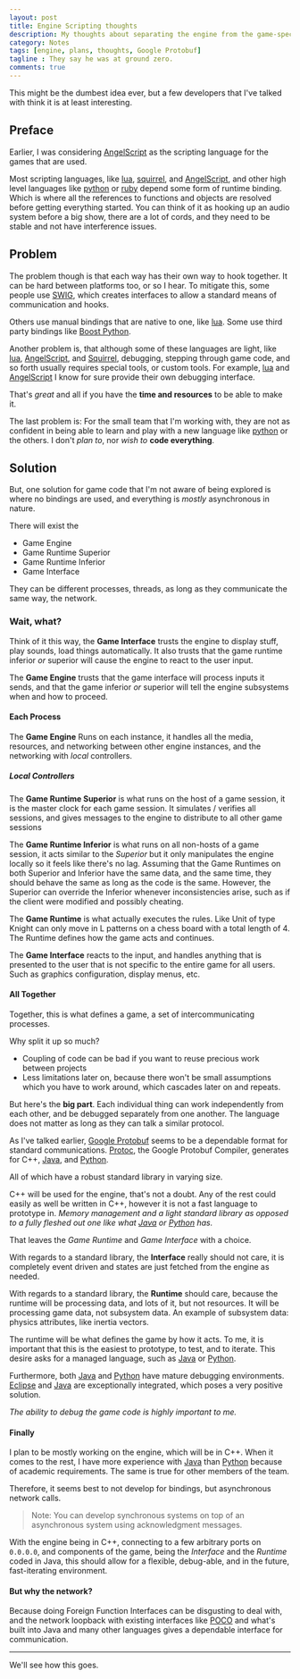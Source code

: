 ```yaml
---
layout: post
title: Engine Scripting thoughts
description: My thoughts about separating the engine from the game-specific code
category: Notes
tags: [engine, plans, thoughts, Google Protobuf]
tagline : They say he was at ground zero.
comments: true
---
```


This might be the dumbest idea ever, but a few developers that I've talked with think it is at least interesting.

## Preface

Earlier, I was considering [AngelScript][] as the scripting language for the games that are used.

Most scripting languages, like [lua][], [squirrel][], and [AngelScript][], and other high level languages like [python][] or [ruby][] depend some form of runtime binding. Which is where all the references to functions and objects are resolved before getting everything started. You can think of it as hooking up an audio system before a big show, there are a lot of cords, and they need to be stable and not have interference issues. 
<!--more-->

## Problem

The problem though is that each way has their own way to hook together. It can be hard between platforms too, or so I hear. To mitigate this, some people use [SWIG][], which creates interfaces to allow a standard means of communication and hooks.

Others use manual bindings that are native to one, like [lua][]. 
Some use third party bindings like [Boost Python][].

Another problem is, that although some of these languages are light, like [lua][], [AngelScript][], and [Squirrel][], debugging, stepping through game code, and so forth usually requires special tools, or custom tools. For example, [lua][] and [AngelScript][] I know for sure provide their own debugging interface.

That's *great* and all if you have the __time and resources__ to be able to make it. 

The last problem is: For the small team that I'm working with, they are not as confident in being able to learn and play with a new language like [python][] or the others. I don't *plan to*, nor *wish to* __code everything__.

## Solution

But, one solution for game code that I'm not aware of being explored is where no bindings are used, and everything is *mostly* asynchronous in nature. 

There will exist the

* Game Engine
* Game Runtime Superior
* Game Runtime Inferior
* Game Interface

They can be different processes, threads, as long as they communicate the same way, the network.

### Wait, what?

Think of it this way, the __Game Interface__ trusts the engine to display stuff, play sounds, load things automatically. It also trusts that the game runtime inferior *or* superior will cause the engine to react to the user input.

The __Game Engine__ trusts that the game interface will process inputs it sends, and that the game inferior *or* superior will tell the engine subsystems when and how to proceed.

#### Each Process

The __Game Engine__ Runs on each instance, it handles all the media, resources, and networking between other engine instances, and the networking with *local* controllers. 

##### Local Controllers 

The __Game Runtime Superior__ is what runs on the host of a game session, it is the master clock for each game session. It simulates / verifies all sessions, and gives messages to the engine to distribute to all other game sessions 

The __Game Runtime Inferior__ is what runs on all non-hosts of a game session, it acts similar to the *Superior* but it only manipulates the engine locally so it feels like there's no lag.
Assuming that the Game Runtimes on both Superior and Inferior have the same data, and the same time, they should behave the same as long as the code is the same. However, the Superior can override the Inferior whenever inconsistencies arise, such as if the client were modified and possibly cheating.

The __Game Runtime__ is what actually executes the rules. Like Unit of type Knight can only move in L patterns on a chess board with a total length of 4.
The Runtime defines how the game acts and continues.

The __Game Interface__ reacts to the input, and handles anything that is presented to the user that is not specific to the entire game for all users. Such as graphics configuration, display menus, etc.

#### All Together

Together, this is what defines a game, a set of intercommunicating processes. 

Why split it up so much?

* Coupling of code can be bad if you want to reuse precious work between projects
* Less limitations later on, because there won't be small assumptions which you have to work around, which cascades later on and repeats. 

But here's the __big part__. Each individual thing can work independently from each other, and be debugged separately from one another. The language does not matter as long as they can talk a similar protocol.

As I've talked earlier, [Google Protobuf][] seems to be a dependable format for standard communications. [Protoc][], the Google Protobuf Compiler, generates for C++, [Java][], and [Python][].

All of which have a robust standard library in varying size.

C++ will be used for the engine, that's not a doubt. Any of the rest could easily as well be written in C++, however it is not a fast language to prototype in. *Memory management and a light standard library as opposed to a fully fleshed out one like what [Java][] or [Python][] has.*

That leaves the *Game Runtime* and *Game Interface* with a choice. 

With regards to a standard library, the **Interface** really should not care, it is completely event driven and states are just fetched from the engine as needed. 

With regards to a standard library, the **Runtime** should care, because the runtime will be processing data, and lots of it, but not resources. It will be processing game data, not subsystem data. An example of subsystem data: physics attributes, like inertia vectors. 

The runtime will be what defines the game by how it acts.
To me, it is important that this is the easiest to prototype, to test, and to iterate.
This desire asks for a managed language, such as [Java][] or [Python][].

Furthermore, both [Java][] and [Python][] have mature debugging environments.
[Eclipse][] and [Java][] are exceptionally integrated, which poses a very positive solution.

*The ability to debug the game code is highly important to me.*

#### Finally

I plan to be mostly working on the engine, which will be in C++. When it comes to the rest, I have more experience with [Java][] than [Python][] because of academic requirements. 
The same is true for other members of the team. 

Therefore, it seems best to not develop for bindings, but asynchronous network calls. 
> Note: You can develop synchronous systems on top of an asynchronous system using acknowledgment messages. 

With the engine being in C++, connecting to a few arbitrary ports on `0.0.0.0`, and components of the game, being the *Interface* and the *Runtime* coded in Java, this should allow for a flexible, debug-able, and in the future, fast-iterating environment. 

#### But why the network?

Because doing Foreign Function Interfaces can be disgusting to deal with, and the network loopback with existing interfaces like [POCO][] and what's built into Java and many other languages gives a dependable interface for communication. 

---

We'll see how this goes.



[AngelScript]: http://www.angelcode.com/angelscript/
[lua]: http://www.lua.org/
[python]: http://www.python.org/
[squirrel]: http://www.squirrel-lang.org/
[ruby]: http://www.ruby-lang.org/en/
[java]: http://en.wikipedia.org/wiki/Java_(programming_language)
[swig]: http://www.swig.org/ "Simplified Wrapper and Interface Generator"
[boost python]: http://www.boost.org/doc/libs/1_51_0/libs/python/doc/
[google protobuf]: https://developers.google.com/protocol-buffers/docs/overview
[protoc]: https://developers.google.com/protocol-buffers/docs/reference/overview
[eclipse]: http://www.eclipse.org/
[poco]: http://pocoproject.org/